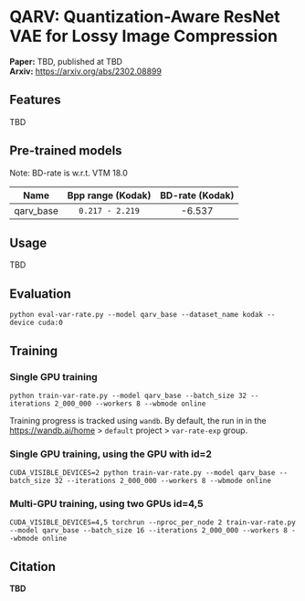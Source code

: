 # QARV: Quantization-Aware ResNet VAE for Lossy Image Compression

**Paper:** TBD, published at TBD \
**Arxiv:** https://arxiv.org/abs/2302.08899


## Features
TBD


## Pre-trained models
Note: BD-rate is w.r.t. VTM 18.0

|   Name    | Bpp range (Kodak) | BD-rate (Kodak) |
|:---------:|:-----------------:|:---------------:|
| qarv_base |  `0.217 - 2.219`  |     -6.537      |


## Usage
TBD


## Evaluation
```
python eval-var-rate.py --model qarv_base --dataset_name kodak --device cuda:0
```


## Training

### Single GPU training
```
python train-var-rate.py --model qarv_base --batch_size 32 --iterations 2_000_000 --workers 8 --wbmode online
```
Training progress is tracked using `wandb`.
By default, the run in in the https://wandb.ai/home > `default` project > `var-rate-exp` group.

### Single GPU training, using the GPU with id=2
```
CUDA_VISIBLE_DEVICES=2 python train-var-rate.py --model qarv_base --batch_size 32 --iterations 2_000_000 --workers 8 --wbmode online
```

### Multi-GPU training, using two GPUs id=4,5
```
CUDA_VISIBLE_DEVICES=4,5 torchrun --nproc_per_node 2 train-var-rate.py --model qarv_base --batch_size 16 --iterations 2_000_000 --workers 8 --wbmode online
```


## Citation
**TBD**
